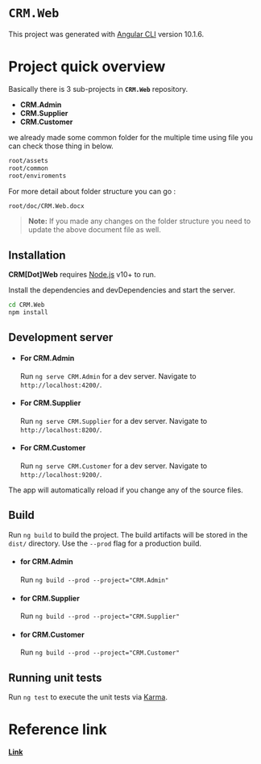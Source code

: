 # `CRM.Web`

This project was generated with [Angular CLI](https://github.com/angular/angular-cli) version 10.1.6.

# Project quick overview

Basically there is 3 sub-projects in **`CRM.Web`** repository.

- **CRM.Admin**
- **CRM.Supplier**
- **CRM.Customer**

we already made some common folder for the multiple time using file you can check those thing in below.
```sh
root/assets
root/common
root/enviroments
```

For more detail about folder structure you can go :

```sh
root/doc/CRM.Web.docx
```

> **Note:** If you made any changes on the folder structure you need to update the above document file as well. 

## Installation

**CRM[Dot]Web** requires [Node.js](https://nodejs.org/) v10+ to run.

Install the dependencies and devDependencies and start the server.

```sh
cd CRM.Web
npm install
```

## Development server

- #### For CRM.Admin 
    Run `ng serve CRM.Admin` for a dev server. Navigate to `http://localhost:4200/`. 

- #### For CRM.Supplier 
    Run `ng serve CRM.Supplier` for a dev server. Navigate to `http://localhost:8200/`. 

- #### For CRM.Customer 
    Run `ng serve CRM.Customer` for a dev server. Navigate to `http://localhost:9200/`. 

The app will automatically reload if you change any of the source files.

## Build

Run `ng build` to build the project. The build artifacts will be stored in the `dist/` directory. Use the `--prod` flag for a production build.

- #### for CRM.Admin 

    Run `ng build --prod --project="CRM.Admin"`

- #### for CRM.Supplier 

    Run `ng build --prod --project="CRM.Supplier"`
    
- #### for CRM.Customer 

    Run `ng build --prod --project="CRM.Customer"`    
    
## Running unit tests

Run `ng test` to execute the unit tests via [Karma](https://karma-runner.github.io).

# Reference link

 [**Link**](https://www.tektutorialshub.com/angular/angular-multiple-apps-in-one-project/)


